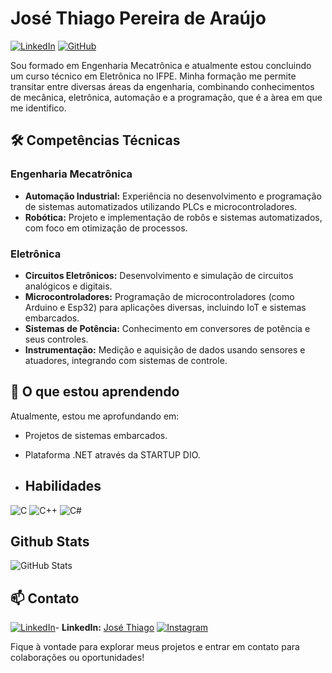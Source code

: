# José Thiago Pereira de Araújo

[![LinkedIn](https://img.shields.io/badge/LinkedIn-Perfil-blue)](https://www.linkedin.com/in/seu-perfil)
[![GitHub](https://img.shields.io/badge/GitHub-Portfólio-lightgrey)](https://github.com/seu-usuario)

Sou formado em Engenharia Mecatrônica e atualmente estou concluindo um curso técnico em Eletrônica no IFPE. Minha formação me permite transitar entre diversas áreas da engenharia, combinando conhecimentos de mecânica, eletrônica, automação e a programação, que é a àrea em que me identifico. 

## 🛠️ Competências Técnicas

### Engenharia Mecatrônica
- **Automação Industrial:** Experiência no desenvolvimento e programação de sistemas automatizados utilizando PLCs e microcontroladores.
- **Robótica:** Projeto e implementação de robôs e sistemas automatizados, com foco em otimização de processos.

### Eletrônica
- **Circuitos Eletrônicos:** Desenvolvimento e simulação de circuitos analógicos e digitais.
- **Microcontroladores:** Programação de microcontroladores (como Arduino e Esp32) para aplicações diversas, incluindo IoT e sistemas embarcados.
- **Sistemas de Potência:** Conhecimento em conversores de potência e seus controles.
- **Instrumentação:** Medição e aquisição de dados usando sensores e atuadores, integrando com sistemas de controle.

## 🌱 O que estou aprendendo
Atualmente, estou me aprofundando em:
- Projetos de sistemas embarcados.
- Plataforma .NET através da STARTUP DIO.

- ## Habilidades
![C](https://img.shields.io/badge/C-00599C?style=for-the-badge&logo=c&logoColor=white)
![C++](https://img.shields.io/badge/C%2B%2B-00599C?style=for-the-badge&logo=c%2B%2B&logoColor=white)
![C#](https://img.shields.io/badge/C%23-239120?style=for-the-badge&logo=c-sharp&logoColor=white)

## Github Stats
![GitHub Stats](https://github-readme-stats.vercel.app/api?username=EngThiagoAraujo&theme=transparent&bg_color=000&border_color=30A3DC&show_icons=true&icon_color=30A3DC&title_color=E94D5F&text_color=FFF)

## 📫 Contato
[![LinkedIn](https://img.shields.io/badge/LinkedIn-0077B5?style=for-the-badge&logo=linkedin&logoColor=white)](https://www.linkedin.com/in/jos%C3%A9-thiago-4017951a8/)- **LinkedIn:** [José Thiago](https://www.linkedin.com/in/josé-thiago-4017951a8/)
[![Instagram](https://img.shields.io/badge/-Instagram-%23E4405F?style=for-the-badge&logo=instagram&logoColor=white)](https://www.instagram.com/thiago.tejota/)

Fique à vontade para explorar meus projetos e entrar em contato para colaborações ou oportunidades!
